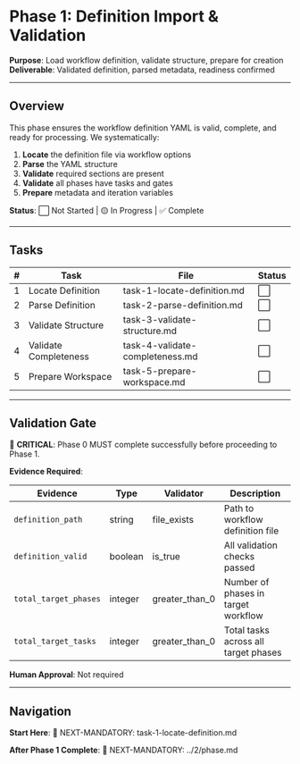 # Phase 1: Definition Import & Validation

**Purpose**: Load workflow definition, validate structure, prepare for creation  
**Deliverable**: Validated definition, parsed metadata, readiness confirmed

---

## Overview

This phase ensures the workflow definition YAML is valid, complete, and ready for processing. We systematically:

1. **Locate** the definition file via workflow options
2. **Parse** the YAML structure
3. **Validate** required sections are present
4. **Validate** all phases have tasks and gates
5. **Prepare** metadata and iteration variables

**Status**: ⬜ Not Started | 🟡 In Progress | ✅ Complete

---

## Tasks

| # | Task | File | Status |
|---|------|------|--------|
| 1 | Locate Definition | task-1-locate-definition.md | ⬜ |
| 2 | Parse Definition | task-2-parse-definition.md | ⬜ |
| 3 | Validate Structure | task-3-validate-structure.md | ⬜ |
| 4 | Validate Completeness | task-4-validate-completeness.md | ⬜ |
| 5 | Prepare Workspace | task-5-prepare-workspace.md | ⬜ |

---

## Validation Gate

🚨 **CRITICAL**: Phase 0 MUST complete successfully before proceeding to Phase 1.

**Evidence Required**:

| Evidence | Type | Validator | Description |
|----------|------|-----------|-------------|
| `definition_path` | string | file_exists | Path to workflow definition file |
| `definition_valid` | boolean | is_true | All validation checks passed |
| `total_target_phases` | integer | greater_than_0 | Number of phases in target workflow |
| `total_target_tasks` | integer | greater_than_0 | Total tasks across all target phases |

**Human Approval**: Not required

---

## Navigation

**Start Here**: 🎯 NEXT-MANDATORY: task-1-locate-definition.md

**After Phase 1 Complete**: 🎯 NEXT-MANDATORY: ../2/phase.md

